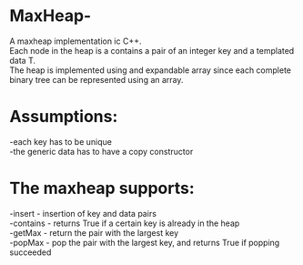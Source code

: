 # MaxHeap-
A maxheap implementation ic C++.  
Each node in the heap is a contains a pair of an integer key and a templated data T.  
The heap is implemented using and expandable array since each complete binary tree can be represented using an array.  
# Assumptions:  
-each key has to be unique  
-the generic data has to have a copy constructor

# The maxheap supports:  
-insert - insertion of key and data pairs  
-contains - returns True if a certain key is already in the heap  
-getMax - return the pair with the largest key  
-popMax - pop the pair with the largest key, and returns True if popping succeeded  
